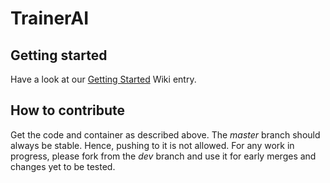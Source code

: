 # TrainerAI

## Getting started
Have a look at our [Getting Started](https://git.rwth-aachen.de/trainerai/trainerai-core/-/wikis/Geting-Started) Wiki entry.

## How to contribute
Get the code and container as described above.
The <em>master</em> branch should always be stable. Hence, pushing to it is not allowed.
For any work in progress, please fork from the <em>dev</em> branch and use it for early merges and changes yet to be tested.
